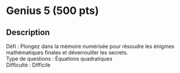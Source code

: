 # Genius 5 (500 pts)
## Description
Défi : Plongez dans la mémoire numérisée pour résoudre les énigmes mathématiques finales et déverrouiller les secrets. </br>
Type de questions : Équations quadratiques</br>
Difficulté : Difficile
